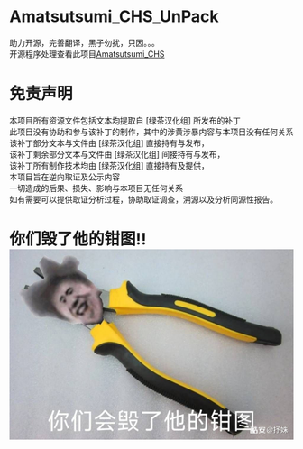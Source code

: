 # Amatsutsumi_CHS_UnPack
助力开源，完善翻译，黑子勿扰，只因。。。  
开源程序处理查看此项目[Amatsutsumi_CHS](https://github.com/Galgames-Patch-Fix/Amatsutsumi_CHS)
# 免责声明
本项目所有资源文件包括文本均提取自 [绿茶汉化组] 所发布的补丁  
此项目没有协助和参与该补丁的制作，其中的涉黄涉暴内容与本项目没有任何关系  
该补丁部分文本与文件由 [绿茶汉化组] 直接持有与发布，  
该补丁剩余部分文本与文件由 [绿茶汉化组] 间接持有与发布，  
该补丁所有制作技术均由 [绿茶汉化组] 直接持有及提供，  
本项目旨在逆向取证及公示内容  
一切造成的后果、损失、影响与本项目无任何关系  
如有需要可以提供取证分析过程，协助取证调查，溯源以及分析同源性报告。  
# 你们毁了他的钳图!!![钳图](https://github.com/Dir-A/Amatsutsumi_CHS_UnPack/blob/main/qiantu.jpeg)
